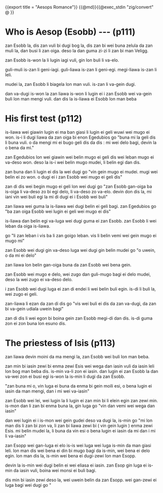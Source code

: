 {{export title = "Aesops Romance"}}
{{@md}}{{@exec_stdin "zig/convert" @ }}

# Who is Aesop (Esobb) --- (p111)

zan Esobb la, dis zan vuli bi dugi bog la, dis zan bi wei buna zelula da zan muli la, dan busi li zan oiga. deso la dan guma zi-zi li zan bi man Veligg.

zan Esobb is-won la li lugin iagi vuli, gin lon buli li va-elo. 

guli-muli is-zan li geni-iagi. guli-liawa is-zan li geni-egi. megi-liawa is-zan li leli.

mudei la, zan Esobb li biagela lon man vuli. is-zan li va-gein dugi.

dan va-dugi is-won la zan liawa is-won li lugin ei i zan Esobb wei va-gein buli lon man mengi vuli. dan dis la is-liawa ei Esobb lon man beba

# His first test (p112)

is-liawa wei giawin lugin ei ma ban giasi li lugin ei geli wuwi wei mugo ei won. is-i li dugi liawa da zan oiga bi enon Egedubios go "buna mi la geli dis li buna vuli. o da mengi mi ei bugo geli dis da dis : mi wei delo bagi, devin la o bena da mi."

zan Egedubios lon wei giawin wei belin mugo ei geli dis wei leban mugo ei va-deso won. deso la is-i wei belin mugo mudei, li belin egi dan dis.

zan buna dan li lugin ei dis la wei dugi go "vin gein mugo ei mudei. mugi wei belin ei zo won. o dugi ei i zan Esobb wei mugo ei geli dis"

zan di dis wei begin mugo ei geli lon wei dugi go "zan Esobb gan-oiga ba is-oiga li va-deso zo bi egi delo, li va-deso zo va-elo. devin don dis la, mi iani vin wei buli egi la mi di dugi ei i Esobb wei buli"

zan liawa wei guma la is-liawa wei dugi belin ei geli bagi. zan Egedubios go "ba zan oiga Esobb wei lugin ei geli wei mugo ei dis"

is-liawa dan belin egi va-luga wei dugi guma ei zan Esobb. zan Esobb li wei leban da oiga is-liawa.

go "li zan leban i vis ba li zan goigo leban. vis li belin vemi wei gein mugo ei mugo mi"

zan Esobb wei dugi gin va-deso luga wei dugi gin belin mudei go "o uwein, o da mi ei delo"

zan liawa lon belin gan-oiga buna da zan Esobb wei bena gein.

zan Esobb wei mugo e delo, wei zugo dan guli-mugo bagi ei delo mudei, deso la wei zugo ei va-deso delo.

i zan Esobb wei dugi luga ei zan di endei li wei belin buli egin. is-di li buli la, wei zugo ei geli.

zan-liawa li ezan da zan di dis go "vis wei buli ei dis da zan va-dugi, da zan bi va-gein udiala uwein bagi"

zan di dis li wei egon bi boina gein zan Esobb megi-di dan dis. is-di guma zon ei zon buna lon esuno dis.

# The priestess of Isis (p113)

zan liawa devin moini da ma mengi la, zan Esobb wei buli lon man beba.

zan min bi iasin zewi bi enma zewi Esis wei wega dan iasin vuli da iasin leli lon bog man beba dis.  is-min va-li zon ei iasin. dan lugin ei zan Esobb la dan va-wei zon ei busi egi is-won la is-min li dugi da zan Esobb.

"zan buna mi o, vin luga ei buna da enma bi gein moili esi, o bena lugin ei iasin da man mengi, dan i mi wei va-iasin"

zan Esobb wei lei, wei lugin la li lugin ei zan min bi li elein egin zan zewi min.  is-mon dan li zan bi enma buna la, gin luga go "vin dan vemi wei wega dan iasin"

dan wei lugin ei i is-mon wei gein gudei deso va dugi la, is-min go "mi lon man dis li zan bi zon va, li zan bi liawa zewi bi ( vin gein lugin ) enma zewi Esis. mi belin mudei la, li buna da vin esi o bena lugin ei iasin da mi dan i mi li va-iasin"

zan Esopp wei gan-luga ei elo is-is wei luga wei luga is-min da man giasi leli. lon man dis wei bena ei din bi mugo bagi da is-min, wei bena ei delo egin. lon man dis la, is-min wei bena ei dugi-zewi lon man Esopp.

devin la is-min wei dugi belin ei wei eliasa ei iasin.  zan Esop gin luga ei is-min da iasin vuli, boina wei monsi ei buli bagi.

dis min bi iasin zewi deso la, wei uwein belin da zan Esopp. wei gan-zewi ei luga bagi wei dugi go "
